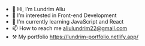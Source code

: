 - 👋 Hi, I’m Lundrim Aliu
- 👀 I’m interested in Front-end Development
- 🌱 I’m currently learning JavaScript and React
- 📫 How to reach me aliulundrim22@gmail.com
- ⚒ My portfolio https://lundrim-portfolio.netlify.app/
<!---
Lundrim23/Lundrim23 is a ✨ special ✨ repository because its `README.md` (this file) appears on your GitHub profile.
You can click the Preview link to take a look at your changes.
--->
